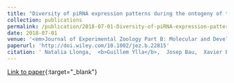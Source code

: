 ```yaml
---
title: "Diversity of piRNA expression patterns during the ontogeny of the German cockroach"
collection: publications
permalink: /publication/2018-07-01-Diversity-of-piRNA-expression-patterns-during-the-ontogeny-of-the-German-cockroach
date: 2018-07-01
venue: '<em>Journal of Experimental Zoology Part B: Molecular and Developmental Evolution</em>'
paperurl: 'http://doi.wiley.com/10.1002/jez.b.22815'
citation: ' Natalia Llonga,  <b>Guillem Ylla</b>,  Josep Bau,  Xavier Belles,  Maria Piulachs, &quot;Diversity of piRNA expression patterns during the ontogeny of the German cockroach.&quot; <em>Journal of Experimental Zoology Part B: Molecular and Developmental Evolution</em>, 2018.'
---
```

[Link to paper](http://doi.wiley.com/10.1002/jez.b.22815){:target="_blank"}
